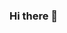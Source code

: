 ### Hi there 👋

<!--![Iqwertz's GitHub stats](https://github-readme-stats.vercel.app/api?username=Iqwertz&count_private=true)-->

<!--
**Iqwertz/Iqwertz** is a ✨ _special_ ✨ repository because its `README.md` (this file) appears on your GitHub profile.

Here are some ideas to get you started:

- 🔭 I’m currently working on ...
- 🌱 I’m currently learning ...
- 👯 I’m looking to collaborate on ...
- 🤔 I’m looking for help with ...
- 💬 Ask me about ...
- 📫 How to reach me: ...
- 😄 Pronouns: ...
- ⚡ Fun fact: ...
-->
